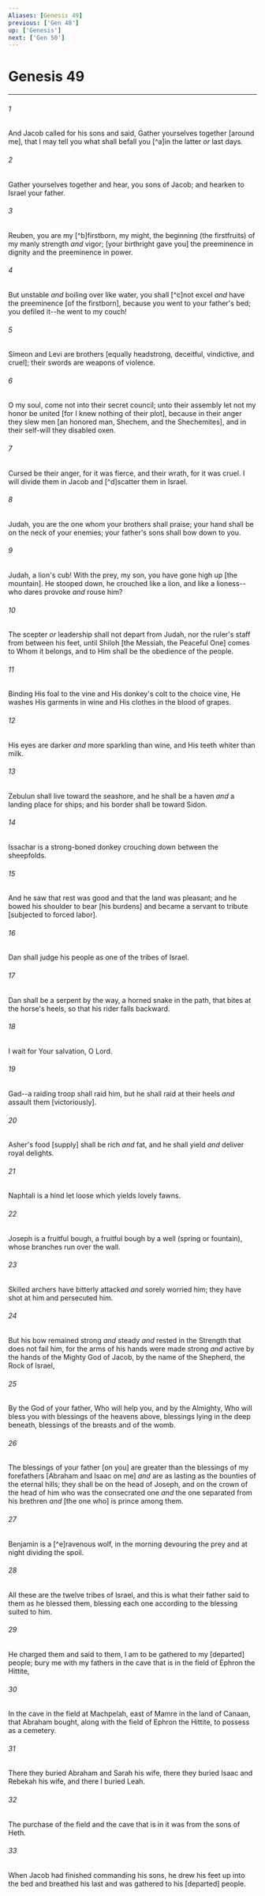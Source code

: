```yaml
---
Aliases: [Genesis 49]
previous: ['Gen 48']
up: ['Genesis']
next: ['Gen 50']
---
```

# Genesis 49

***














###### 1 






And Jacob called for his sons and said, Gather yourselves together [around me], that I may tell you what shall befall you [^a]in the latter _or_ last days. 













###### 2 






Gather yourselves together and hear, you sons of Jacob; and hearken to Israel your father. 













###### 3 






Reuben, you are my [^b]firstborn, my might, the beginning (the firstfruits) of my manly strength _and_ vigor; [your birthright gave you] the preeminence in dignity and the preeminence in power. 













###### 4 






But unstable _and_ boiling over like water, you shall [^c]not excel _and_ have the preeminence [of the firstborn], because you went to your father's bed; you defiled it--he went to my couch! 













###### 5 






Simeon and Levi are brothers [equally headstrong, deceitful, vindictive, and cruel]; their swords are weapons of violence. 













###### 6 






O my soul, come not into their secret council; unto their assembly let not my honor be united [for I knew nothing of their plot], because in their anger they slew men [an honored man, Shechem, and the Shechemites], and in their self-will they disabled oxen. 













###### 7 






Cursed be their anger, for it was fierce, and their wrath, for it was cruel. I will divide them in Jacob and [^d]scatter them in Israel. 













###### 8 






Judah, you are the one whom your brothers shall praise; your hand shall be on the neck of your enemies; your father's sons shall bow down to you. 













###### 9 






Judah, a lion's cub! With the prey, my son, you have gone high up [the mountain]. He stooped down, he crouched like a lion, and like a lioness--who dares provoke _and_ rouse him? 













###### 10 






The scepter _or_ leadership shall not depart from Judah, nor the ruler's staff from between his feet, until Shiloh [the Messiah, the Peaceful One] comes to Whom it belongs, and to Him shall be the obedience of the people. 













###### 11 






Binding His foal to the vine and His donkey's colt to the choice vine, He washes His garments in wine and His clothes in the blood of grapes. 













###### 12 






His eyes are darker _and_ more sparkling than wine, and His teeth whiter than milk. 













###### 13 






Zebulun shall live toward the seashore, and he shall be a haven _and_ a landing place for ships; and his border shall be toward Sidon. 













###### 14 






Issachar is a strong-boned donkey crouching down between the sheepfolds. 













###### 15 






And he saw that rest was good and that the land was pleasant; and he bowed his shoulder to bear [his burdens] and became a servant to tribute [subjected to forced labor]. 













###### 16 






Dan shall judge his people as one of the tribes of Israel. 













###### 17 






Dan shall be a serpent by the way, a horned snake in the path, that bites at the horse's heels, so that his rider falls backward. 













###### 18 






I wait for Your salvation, O Lord. 













###### 19 






Gad--a raiding troop shall raid him, but he shall raid at their heels _and_ assault them [victoriously]. 













###### 20 






Asher's food [supply] shall be rich _and_ fat, and he shall yield _and_ deliver royal delights. 













###### 21 






Naphtali is a hind let loose which yields lovely fawns. 













###### 22 






Joseph is a fruitful bough, a fruitful bough by a well (spring or fountain), whose branches run over the wall. 













###### 23 






Skilled archers have bitterly attacked _and_ sorely worried him; they have shot at him and persecuted him. 













###### 24 






But his bow remained strong _and_ steady _and_ rested in the Strength that does not fail him, for the arms of his hands were made strong _and_ active by the hands of the Mighty God of Jacob, by the name of the Shepherd, the Rock of Israel, 













###### 25 






By the God of your father, Who will help you, and by the Almighty, Who will bless you with blessings of the heavens above, blessings lying in the deep beneath, blessings of the breasts and of the womb. 













###### 26 






The blessings of your father [on you] are greater than the blessings of my forefathers [Abraham and Isaac on me] _and_ are as lasting as the bounties of the eternal hills; they shall be on the head of Joseph, and on the crown of the head of him who was the consecrated one _and_ the one separated from his brethren _and_ [the one who] is prince among them. 













###### 27 






Benjamin is a [^e]ravenous wolf, in the morning devouring the prey and at night dividing the spoil. 













###### 28 






All these are the twelve tribes of Israel, and this is what their father said to them as he blessed them, blessing each one according to the blessing suited to him. 













###### 29 






He charged them and said to them, I am to be gathered to my [departed] people; bury me with my fathers in the cave that is in the field of Ephron the Hittite, 













###### 30 






In the cave in the field at Machpelah, east of Mamre in the land of Canaan, that Abraham bought, along with the field of Ephron the Hittite, to possess as a cemetery. 













###### 31 






There they buried Abraham and Sarah his wife, there they buried Isaac and Rebekah his wife, and there I buried Leah. 













###### 32 






The purchase of the field and the cave that is in it was from the sons of Heth. 













###### 33 






When Jacob had finished commanding his sons, he drew his feet up into the bed and breathed his last and was gathered to his [departed] people.
